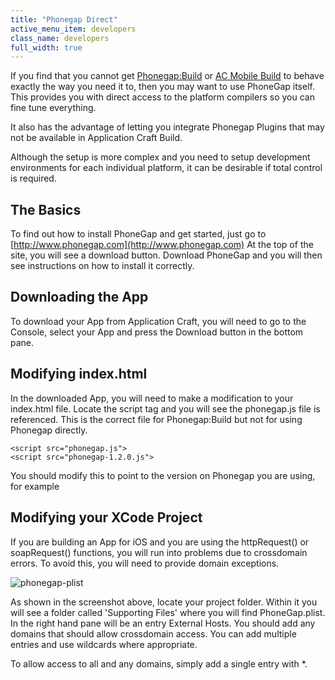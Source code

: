 ```yaml
---
title: "Phonegap Direct"
active_menu_item: developers
class_name: developers
full_width: true
---
```



If you find that you cannot get [Phonegap:Build](phonegapbuild/) or [AC Mobile Build](ac-mobile-build/) to behave exactly the way you need it to, then you may want to use PhoneGap itself. This provides you with direct access to the platform compilers so you can fine tune everything.

It also has the advantage of letting you integrate Phonegap Plugins that may not be available in Application Craft Build.

Although the setup is more complex and you need to setup development environments for each individual platform, it can be desirable if total control is required.

## The Basics

To find out how to install PhoneGap and get started, just go to [http://www.phonegap.com](http://www.phonegap.com) At the top of the site, you will see a download button. Download PhoneGap and you will then see instructions on how to install it correctly.

## Downloading the App

To download your App from Application Craft, you will need to go to the Console, select your App and press the Download button in the bottom pane.

## Modifying index.html

In the downloaded App, you will need to make a modification to your index.html file. Locate the script tag and you will see the phonegap.js file is referenced. This is the correct file for Phonegap:Build but not for using Phonegap directly.

    <script src="phonegap.js">
    <script src="phonegap-1.2.0.js">
   

You should modify this to point to the version on Phonegap you are using, for example

## Modifying your XCode Project

If you are building an App for iOS and you are using the httpRequest() or soapRequest() functions, you will run into problems due to crossdomain errors. To avoid this, you will need to provide domain exceptions.

![phonegap-plist](/img/docs/phonegap-plist.zoom80.png)

As shown in the screenshot above, locate your project folder. Within it you will see a folder called 'Supporting Files' where you will find PhoneGap.plist. In the right hand pane will be an entry External Hosts. You should add any domains that should allow crossdomain access. You can add multiple entries and use wildcards where appropriate.

To allow access to all and any domains, simply add a single entry with \*.

